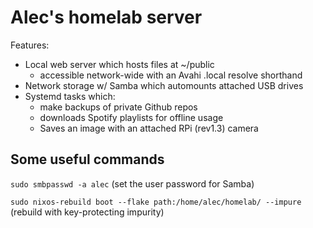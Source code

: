 # Alec's homelab server

Features:

- Local web server which hosts files at ~/public
  - accessible network-wide with an Avahi .local resolve shorthand
- Network storage w/ Samba which automounts attached USB drives
- Systemd tasks which:
  - make backups of private Github repos
  - downloads Spotify playlists for offline usage
  - Saves an image with an attached RPi (rev1.3) camera

## Some useful commands

`sudo smbpasswd -a alec` (set the user password for Samba)

`sudo nixos-rebuild boot --flake path:/home/alec/homelab/ --impure` (rebuild with key-protecting impurity)
